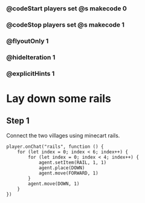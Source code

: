 ### @codeStart players set @s makecode 0
### @codeStop players set @s makecode 1

### @flyoutOnly 1
### @hideIteration 1
### @explicitHints 1

# Lay down some rails

## Step 1
Connect the two villages using minecart rails.

```ghost
player.onChat("rails", function () {
    for (let index = 0; index < 6; index++) {
        for (let index = 0; index < 4; index++) {
            agent.setItem(RAIL, 1, 1)
            agent.place(DOWN)
            agent.move(FORWARD, 1)
        }
        agent.move(DOWN, 1)
    }
})
```